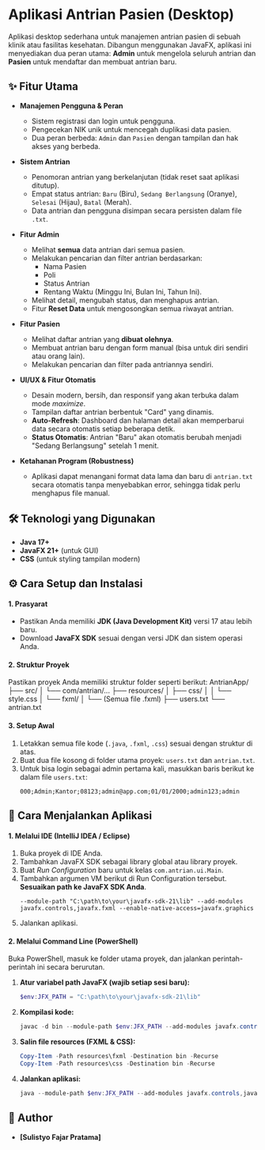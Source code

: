 # Aplikasi Antrian Pasien (Desktop)

Aplikasi desktop sederhana untuk manajemen antrian pasien di sebuah klinik atau fasilitas kesehatan. Dibangun menggunakan JavaFX, aplikasi ini menyediakan dua peran utama: **Admin** untuk mengelola seluruh antrian dan **Pasien** untuk mendaftar dan membuat antrian baru.

## ✨ Fitur Utama

-   **Manajemen Pengguna & Peran**
    -   Sistem registrasi dan login untuk pengguna.
    -   Pengecekan NIK unik untuk mencegah duplikasi data pasien.
    -   Dua peran berbeda: `Admin` dan `Pasien` dengan tampilan dan hak akses yang berbeda.

-   **Sistem Antrian**
    -   Penomoran antrian yang berkelanjutan (tidak reset saat aplikasi ditutup).
    -   Empat status antrian: `Baru` (Biru), `Sedang Berlangsung` (Oranye), `Selesai` (Hijau), `Batal` (Merah).
    -   Data antrian dan pengguna disimpan secara persisten dalam file `.txt`.

-   **Fitur Admin**
    -   Melihat **semua** data antrian dari semua pasien.
    -   Melakukan pencarian dan filter antrian berdasarkan:
        -   Nama Pasien
        -   Poli
        -   Status Antrian
        -   Rentang Waktu (Minggu Ini, Bulan Ini, Tahun Ini).
    -   Melihat detail, mengubah status, dan menghapus antrian.
    -   Fitur **Reset Data** untuk mengosongkan semua riwayat antrian.

-   **Fitur Pasien**
    -   Melihat daftar antrian yang **dibuat olehnya**.
    -   Membuat antrian baru dengan form manual (bisa untuk diri sendiri atau orang lain).
    -   Melakukan pencarian dan filter pada antriannya sendiri.

-   **UI/UX & Fitur Otomatis**
    -   Desain modern, bersih, dan responsif yang akan terbuka dalam mode *maximize*.
    -   Tampilan daftar antrian berbentuk "Card" yang dinamis.
    -   **Auto-Refresh**: Dashboard dan halaman detail akan memperbarui data secara otomatis setiap beberapa detik.
    -   **Status Otomatis**: Antrian "Baru" akan otomatis berubah menjadi "Sedang Berlangsung" setelah 1 menit.

-   **Ketahanan Program (Robustness)**
    -   Aplikasi dapat menangani format data lama dan baru di `antrian.txt` secara otomatis tanpa menyebabkan error, sehingga tidak perlu menghapus file manual.

## 🛠️ Teknologi yang Digunakan

-   **Java 17+**
-   **JavaFX 21+** (untuk GUI)
-   **CSS** (untuk styling tampilan modern)

## ⚙️ Cara Setup dan Instalasi

#### 1. Prasyarat
-   Pastikan Anda memiliki **JDK (Java Development Kit)** versi 17 atau lebih baru.
-   Download **JavaFX SDK** sesuai dengan versi JDK dan sistem operasi Anda.

#### 2. Struktur Proyek
Pastikan proyek Anda memiliki struktur folder seperti berikut:
AntrianApp/
├── src/
│   └── com/antrian/...
├── resources/
│   ├── css/
│   │   └── style.css
│   └── fxml/
│       └── (Semua file .fxml)
├── users.txt
└── antrian.txt
#### 3. Setup Awal
1.  Letakkan semua file kode (`.java`, `.fxml`, `.css`) sesuai dengan struktur di atas.
2.  Buat dua file kosong di folder utama proyek: `users.txt` dan `antrian.txt`.
3.  Untuk bisa login sebagai admin pertama kali, masukkan baris berikut ke dalam file `users.txt`:
    ```
    000;Admin;Kantor;08123;admin@app.com;01/01/2000;admin123;admin
    ```

## 🚀 Cara Menjalankan Aplikasi

#### 1. Melalui IDE (IntelliJ IDEA / Eclipse)
1.  Buka proyek di IDE Anda.
2.  Tambahkan JavaFX SDK sebagai library global atau library proyek.
3.  Buat *Run Configuration* baru untuk kelas `com.antrian.ui.Main`.
4.  Tambahkan argumen VM berikut di Run Configuration tersebut. **Sesuaikan path ke JavaFX SDK Anda**.
    ```
    --module-path "C:\path\to\your\javafx-sdk-21\lib" --add-modules javafx.controls,javafx.fxml --enable-native-access=javafx.graphics
    ```
5.  Jalankan aplikasi.

#### 2. Melalui Command Line (PowerShell)
Buka PowerShell, masuk ke folder utama proyek, dan jalankan perintah-perintah ini secara berurutan.

1.  **Atur variabel path JavaFX (wajib setiap sesi baru):**
    ```powershell
    $env:JFX_PATH = "C:\path\to\your\javafx-sdk-21\lib"
    ```

2.  **Kompilasi kode:**
    ```powershell
    javac -d bin --module-path $env:JFX_PATH --add-modules javafx.controls,javafx.fxml src/com/antrian/core/model/*.java src/com/antrian/core/service/*.java src/com/antrian/ui/*.java src/com/antrian/ui/controller/*.java
    ```

3.  **Salin file resources (FXML & CSS):**
    ```powershell
    Copy-Item -Path resources\fxml -Destination bin -Recurse
    Copy-Item -Path resources\css -Destination bin -Recurse
    ```

4.  **Jalankan aplikasi:**
    ```powershell
    java --module-path $env:JFX_PATH --add-modules javafx.controls,javafx.fxml --enable-native-access=javafx.graphics -cp bin com.antrian.ui.Main
    ```

## 👤 Author

- **[Sulistyo Fajar Pratama]**
